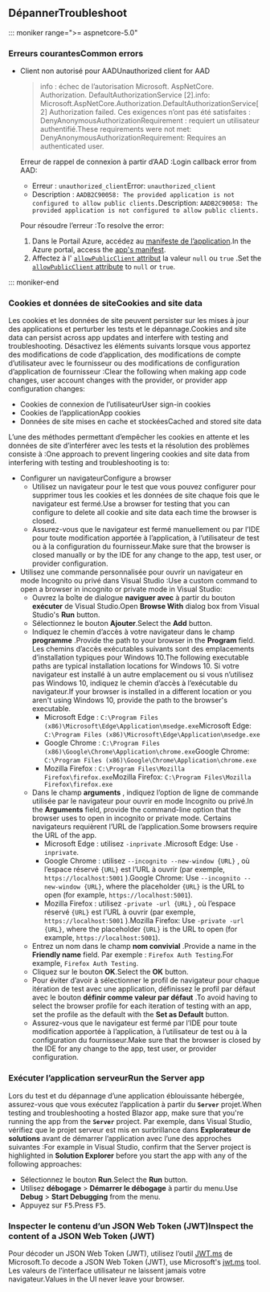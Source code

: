 ## <a name="troubleshoot"></a><span data-ttu-id="f04d7-101">Dépanner</span><span class="sxs-lookup"><span data-stu-id="f04d7-101">Troubleshoot</span></span>

::: moniker range=">= aspnetcore-5.0"

### <a name="common-errors"></a><span data-ttu-id="f04d7-102">Erreurs courantes</span><span class="sxs-lookup"><span data-stu-id="f04d7-102">Common errors</span></span>

* <span data-ttu-id="f04d7-103">Client non autorisé pour AAD</span><span class="sxs-lookup"><span data-stu-id="f04d7-103">Unauthorized client for AAD</span></span>

  > <span data-ttu-id="f04d7-104">info : échec de l’autorisation Microsoft. AspNetCore. Authorization. DefaultAuthorizationService [2].</span><span class="sxs-lookup"><span data-stu-id="f04d7-104">info: Microsoft.AspNetCore.Authorization.DefaultAuthorizationService[2] Authorization failed.</span></span> <span data-ttu-id="f04d7-105">Ces exigences n’ont pas été satisfaites : DenyAnonymousAuthorizationRequirement : requiert un utilisateur authentifié.</span><span class="sxs-lookup"><span data-stu-id="f04d7-105">These requirements were not met: DenyAnonymousAuthorizationRequirement: Requires an authenticated user.</span></span>

  <span data-ttu-id="f04d7-106">Erreur de rappel de connexion à partir d’AAD :</span><span class="sxs-lookup"><span data-stu-id="f04d7-106">Login callback error from AAD:</span></span>

  * <span data-ttu-id="f04d7-107">Erreur : `unauthorized_client`</span><span class="sxs-lookup"><span data-stu-id="f04d7-107">Error: `unauthorized_client`</span></span>
  * <span data-ttu-id="f04d7-108">Description : `AADB2C90058: The provided application is not configured to allow public clients.`</span><span class="sxs-lookup"><span data-stu-id="f04d7-108">Description: `AADB2C90058: The provided application is not configured to allow public clients.`</span></span>

  <span data-ttu-id="f04d7-109">Pour résoudre l’erreur :</span><span class="sxs-lookup"><span data-stu-id="f04d7-109">To resolve the error:</span></span>

  1. <span data-ttu-id="f04d7-110">Dans le Portail Azure, accédez au [manifeste de l’application](/azure/active-directory/develop/reference-app-manifest).</span><span class="sxs-lookup"><span data-stu-id="f04d7-110">In the Azure portal, access the [app's manifest](/azure/active-directory/develop/reference-app-manifest).</span></span>
  1. <span data-ttu-id="f04d7-111">Affectez à l' [ `allowPublicClient` attribut](/azure/active-directory/develop/reference-app-manifest#allowpublicclient-attribute) la valeur `null` ou `true` .</span><span class="sxs-lookup"><span data-stu-id="f04d7-111">Set the [`allowPublicClient` attribute](/azure/active-directory/develop/reference-app-manifest#allowpublicclient-attribute) to `null` or `true`.</span></span>

::: moniker-end

### <a name="cookies-and-site-data"></a><span data-ttu-id="f04d7-112">Cookies et données de site</span><span class="sxs-lookup"><span data-stu-id="f04d7-112">Cookies and site data</span></span>

<span data-ttu-id="f04d7-113">Les cookies et les données de site peuvent persister sur les mises à jour des applications et perturber les tests et le dépannage.</span><span class="sxs-lookup"><span data-stu-id="f04d7-113">Cookies and site data can persist across app updates and interfere with testing and troubleshooting.</span></span> <span data-ttu-id="f04d7-114">Désactivez les éléments suivants lorsque vous apportez des modifications de code d’application, des modifications de compte d’utilisateur avec le fournisseur ou des modifications de configuration d’application de fournisseur :</span><span class="sxs-lookup"><span data-stu-id="f04d7-114">Clear the following when making app code changes, user account changes with the provider, or provider app configuration changes:</span></span>

* <span data-ttu-id="f04d7-115">Cookies de connexion de l’utilisateur</span><span class="sxs-lookup"><span data-stu-id="f04d7-115">User sign-in cookies</span></span>
* <span data-ttu-id="f04d7-116">Cookies de l’application</span><span class="sxs-lookup"><span data-stu-id="f04d7-116">App cookies</span></span>
* <span data-ttu-id="f04d7-117">Données de site mises en cache et stockées</span><span class="sxs-lookup"><span data-stu-id="f04d7-117">Cached and stored site data</span></span>

<span data-ttu-id="f04d7-118">L’une des méthodes permettant d’empêcher les cookies en attente et les données de site d’interférer avec les tests et la résolution des problèmes consiste à :</span><span class="sxs-lookup"><span data-stu-id="f04d7-118">One approach to prevent lingering cookies and site data from interfering with testing and troubleshooting is to:</span></span>

* <span data-ttu-id="f04d7-119">Configurer un navigateur</span><span class="sxs-lookup"><span data-stu-id="f04d7-119">Configure a browser</span></span>
  * <span data-ttu-id="f04d7-120">Utilisez un navigateur pour le test que vous pouvez configurer pour supprimer tous les cookies et les données de site chaque fois que le navigateur est fermé.</span><span class="sxs-lookup"><span data-stu-id="f04d7-120">Use a browser for testing that you can configure to delete all cookie and site data each time the browser is closed.</span></span>
  * <span data-ttu-id="f04d7-121">Assurez-vous que le navigateur est fermé manuellement ou par l’IDE pour toute modification apportée à l’application, à l’utilisateur de test ou à la configuration du fournisseur.</span><span class="sxs-lookup"><span data-stu-id="f04d7-121">Make sure that the browser is closed manually or by the IDE for any change to the app, test user, or provider configuration.</span></span>
* <span data-ttu-id="f04d7-122">Utilisez une commande personnalisée pour ouvrir un navigateur en mode Incognito ou privé dans Visual Studio :</span><span class="sxs-lookup"><span data-stu-id="f04d7-122">Use a custom command to open a browser in incognito or private mode in Visual Studio:</span></span>
  * <span data-ttu-id="f04d7-123">Ouvrez la boîte de dialogue **naviguer avec** à partir du bouton **exécuter** de Visual Studio.</span><span class="sxs-lookup"><span data-stu-id="f04d7-123">Open **Browse With** dialog box from Visual Studio's **Run** button.</span></span>
  * <span data-ttu-id="f04d7-124">Sélectionnez le bouton **Ajouter**.</span><span class="sxs-lookup"><span data-stu-id="f04d7-124">Select the **Add** button.</span></span>
  * <span data-ttu-id="f04d7-125">Indiquez le chemin d’accès à votre navigateur dans le champ **programme** .</span><span class="sxs-lookup"><span data-stu-id="f04d7-125">Provide the path to your browser in the **Program** field.</span></span> <span data-ttu-id="f04d7-126">Les chemins d’accès exécutables suivants sont des emplacements d’installation typiques pour Windows 10.</span><span class="sxs-lookup"><span data-stu-id="f04d7-126">The following executable paths are typical installation locations for Windows 10.</span></span> <span data-ttu-id="f04d7-127">Si votre navigateur est installé à un autre emplacement ou si vous n’utilisez pas Windows 10, indiquez le chemin d’accès à l’exécutable du navigateur.</span><span class="sxs-lookup"><span data-stu-id="f04d7-127">If your browser is installed in a different location or you aren't using Windows 10, provide the path to the browser's executable.</span></span>
    * <span data-ttu-id="f04d7-128">Microsoft Edge : `C:\Program Files (x86)\Microsoft\Edge\Application\msedge.exe`</span><span class="sxs-lookup"><span data-stu-id="f04d7-128">Microsoft Edge: `C:\Program Files (x86)\Microsoft\Edge\Application\msedge.exe`</span></span>
    * <span data-ttu-id="f04d7-129">Google Chrome : `C:\Program Files (x86)\Google\Chrome\Application\chrome.exe`</span><span class="sxs-lookup"><span data-stu-id="f04d7-129">Google Chrome: `C:\Program Files (x86)\Google\Chrome\Application\chrome.exe`</span></span>
    * <span data-ttu-id="f04d7-130">Mozilla Firefox : `C:\Program Files\Mozilla Firefox\firefox.exe`</span><span class="sxs-lookup"><span data-stu-id="f04d7-130">Mozilla Firefox: `C:\Program Files\Mozilla Firefox\firefox.exe`</span></span>
  * <span data-ttu-id="f04d7-131">Dans le champ **arguments** , indiquez l’option de ligne de commande utilisée par le navigateur pour ouvrir en mode Incognito ou privé.</span><span class="sxs-lookup"><span data-stu-id="f04d7-131">In the **Arguments** field, provide the command-line option that the browser uses to open in incognito or private mode.</span></span> <span data-ttu-id="f04d7-132">Certains navigateurs requièrent l’URL de l’application.</span><span class="sxs-lookup"><span data-stu-id="f04d7-132">Some browsers require the URL of the app.</span></span>
    * <span data-ttu-id="f04d7-133">Microsoft Edge : utilisez `-inprivate` .</span><span class="sxs-lookup"><span data-stu-id="f04d7-133">Microsoft Edge: Use `-inprivate`.</span></span>
    * <span data-ttu-id="f04d7-134">Google Chrome : utilisez `--incognito --new-window {URL}` , où l’espace réservé `{URL}` est l’URL à ouvrir (par exemple, `https://localhost:5001` ).</span><span class="sxs-lookup"><span data-stu-id="f04d7-134">Google Chrome: Use `--incognito --new-window {URL}`, where the placeholder `{URL}` is the URL to open (for example, `https://localhost:5001`).</span></span>
    * <span data-ttu-id="f04d7-135">Mozilla Firefox : utilisez `-private -url {URL}` , où l’espace réservé `{URL}` est l’URL à ouvrir (par exemple, `https://localhost:5001` ).</span><span class="sxs-lookup"><span data-stu-id="f04d7-135">Mozilla Firefox: Use `-private -url {URL}`, where the placeholder `{URL}` is the URL to open (for example, `https://localhost:5001`).</span></span>
  * <span data-ttu-id="f04d7-136">Entrez un nom dans le champ **nom convivial** .</span><span class="sxs-lookup"><span data-stu-id="f04d7-136">Provide a name in the **Friendly name** field.</span></span> <span data-ttu-id="f04d7-137">Par exemple : `Firefox Auth Testing`.</span><span class="sxs-lookup"><span data-stu-id="f04d7-137">For example, `Firefox Auth Testing`.</span></span>
  * <span data-ttu-id="f04d7-138">Cliquez sur le bouton **OK**.</span><span class="sxs-lookup"><span data-stu-id="f04d7-138">Select the **OK** button.</span></span>
  * <span data-ttu-id="f04d7-139">Pour éviter d’avoir à sélectionner le profil de navigateur pour chaque itération de test avec une application, définissez le profil par défaut avec le bouton **définir comme valeur par défaut** .</span><span class="sxs-lookup"><span data-stu-id="f04d7-139">To avoid having to select the browser profile for each iteration of testing with an app, set the profile as the default with the **Set as Default** button.</span></span>
  * <span data-ttu-id="f04d7-140">Assurez-vous que le navigateur est fermé par l’IDE pour toute modification apportée à l’application, à l’utilisateur de test ou à la configuration du fournisseur.</span><span class="sxs-lookup"><span data-stu-id="f04d7-140">Make sure that the browser is closed by the IDE for any change to the app, test user, or provider configuration.</span></span>

### <a name="run-the-server-app"></a><span data-ttu-id="f04d7-141">Exécuter l’application serveur</span><span class="sxs-lookup"><span data-stu-id="f04d7-141">Run the Server app</span></span>

<span data-ttu-id="f04d7-142">Lors du test et du dépannage d’une application éblouissante hébergée, assurez-vous que vous exécutez l’application à partir du **`Server`** projet.</span><span class="sxs-lookup"><span data-stu-id="f04d7-142">When testing and troubleshooting a hosted Blazor app, make sure that you're running the app from the **`Server`** project.</span></span> <span data-ttu-id="f04d7-143">Par exemple, dans Visual Studio, vérifiez que le projet serveur est mis en surbrillance dans **Explorateur de solutions** avant de démarrer l’application avec l’une des approches suivantes :</span><span class="sxs-lookup"><span data-stu-id="f04d7-143">For example in Visual Studio, confirm that the Server project is highlighted in **Solution Explorer** before you start the app with any of the following approaches:</span></span>

* <span data-ttu-id="f04d7-144">Sélectionnez le bouton **Run**.</span><span class="sxs-lookup"><span data-stu-id="f04d7-144">Select the **Run** button.</span></span>
* <span data-ttu-id="f04d7-145">Utilisez **débogage**  >  **Démarrer le débogage** à partir du menu.</span><span class="sxs-lookup"><span data-stu-id="f04d7-145">Use **Debug** > **Start Debugging** from the menu.</span></span>
* <span data-ttu-id="f04d7-146">Appuyez sur <kbd>F5</kbd>.</span><span class="sxs-lookup"><span data-stu-id="f04d7-146">Press <kbd>F5</kbd>.</span></span>

### <a name="inspect-the-content-of-a-json-web-token-jwt"></a><span data-ttu-id="f04d7-147">Inspecter le contenu d’un JSON Web Token (JWT)</span><span class="sxs-lookup"><span data-stu-id="f04d7-147">Inspect the content of a JSON Web Token (JWT)</span></span>

<span data-ttu-id="f04d7-148">Pour décoder un JSON Web Token (JWT), utilisez l’outil [JWT.ms](https://jwt.ms/) de Microsoft.</span><span class="sxs-lookup"><span data-stu-id="f04d7-148">To decode a JSON Web Token (JWT), use Microsoft's [jwt.ms](https://jwt.ms/) tool.</span></span> <span data-ttu-id="f04d7-149">Les valeurs de l’interface utilisateur ne laissent jamais votre navigateur.</span><span class="sxs-lookup"><span data-stu-id="f04d7-149">Values in the UI never leave your browser.</span></span>
